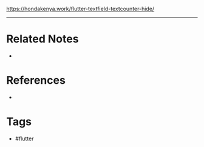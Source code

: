 https://hondakenya.work/flutter-textfield-textcounter-hide/

---
# Related Notes
- 

# References
- 

# Tags
- #flutter 